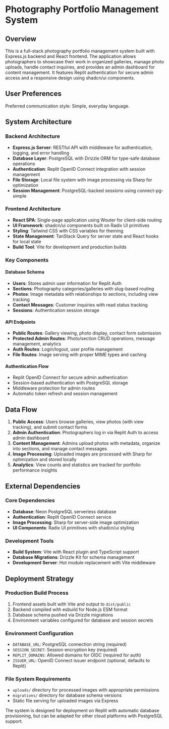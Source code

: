 # Photography Portfolio Management System

## Overview

This is a full-stack photography portfolio management system built with Express.js backend and React frontend. The application allows photographers to showcase their work in organized galleries, manage photo uploads, handle contact inquiries, and provides an admin dashboard for content management. It features Replit authentication for secure admin access and a responsive design using shadcn/ui components.

## User Preferences

Preferred communication style: Simple, everyday language.

## System Architecture

### Backend Architecture
- **Express.js Server**: RESTful API with middleware for authentication, logging, and error handling
- **Database Layer**: PostgreSQL with Drizzle ORM for type-safe database operations
- **Authentication**: Replit OpenID Connect integration with session management
- **File Storage**: Local file system with image processing via Sharp for optimization
- **Session Management**: PostgreSQL-backed sessions using connect-pg-simple

### Frontend Architecture
- **React SPA**: Single-page application using Wouter for client-side routing
- **UI Framework**: shadcn/ui components built on Radix UI primitives
- **Styling**: Tailwind CSS with CSS variables for theming
- **State Management**: TanStack Query for server state and React hooks for local state
- **Build Tool**: Vite for development and production builds

### Key Components

#### Database Schema
- **Users**: Stores admin user information for Replit Auth
- **Sections**: Photography categories/galleries with slug-based routing
- **Photos**: Image metadata with relationships to sections, including view tracking
- **Contact Messages**: Customer inquiries with read status tracking
- **Sessions**: Authentication session storage

#### API Endpoints
- **Public Routes**: Gallery viewing, photo display, contact form submission
- **Protected Admin Routes**: Photo/section CRUD operations, message management, analytics
- **Auth Routes**: Login/logout, user profile management
- **File Routes**: Image serving with proper MIME types and caching

#### Authentication Flow
- Replit OpenID Connect for secure admin authentication
- Session-based authentication with PostgreSQL storage
- Middleware protection for admin routes
- Automatic token refresh and session management

## Data Flow

1. **Public Access**: Users browse galleries, view photos (with view tracking), and submit contact forms
2. **Admin Authentication**: Photographers log in via Replit Auth to access admin dashboard
3. **Content Management**: Admins upload photos with metadata, organize into sections, and manage contact messages
4. **Image Processing**: Uploaded images are processed with Sharp for optimization and stored locally
5. **Analytics**: View counts and statistics are tracked for portfolio performance insights

## External Dependencies

### Core Dependencies
- **Database**: Neon PostgreSQL serverless database
- **Authentication**: Replit OpenID Connect service
- **Image Processing**: Sharp for server-side image optimization
- **UI Components**: Radix UI primitives with shadcn/ui styling

### Development Tools
- **Build System**: Vite with React plugin and TypeScript support
- **Database Migrations**: Drizzle Kit for schema management
- **Development Server**: Hot module replacement with Vite middleware

## Deployment Strategy

### Production Build Process
1. Frontend assets built with Vite and output to `dist/public`
2. Backend compiled with esbuild for Node.js ESM format
3. Database schema pushed via Drizzle migrations
4. Environment variables configured for database and session secrets

### Environment Configuration
- `DATABASE_URL`: PostgreSQL connection string (required)
- `SESSION_SECRET`: Session encryption key (required)
- `REPLIT_DOMAINS`: Allowed domains for OIDC (required for auth)
- `ISSUER_URL`: OpenID Connect issuer endpoint (optional, defaults to Replit)

### File System Requirements
- `uploads/` directory for processed images with appropriate permissions
- `migrations/` directory for database schema versions
- Static file serving for uploaded images via Express

The system is designed for deployment on Replit with automatic database provisioning, but can be adapted for other cloud platforms with PostgreSQL support.